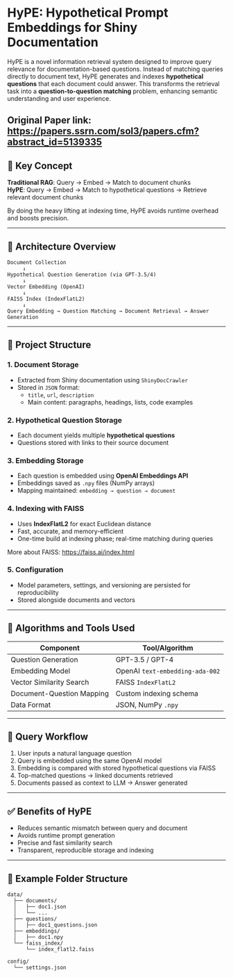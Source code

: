
# HyPE: Hypothetical Prompt Embeddings for Shiny Documentation

HyPE is a novel information retrieval system designed to improve query relevance for documentation-based questions. Instead of matching queries directly to document text, HyPE generates and indexes **hypothetical questions** that each document could answer. This transforms the retrieval task into a **question-to-question matching** problem, enhancing semantic understanding and user experience.

Original Paper link: https://papers.ssrn.com/sol3/papers.cfm?abstract_id=5139335
---

## 🧠 Key Concept

**Traditional RAG**: Query → Embed → Match to document chunks  
**HyPE**: Query → Embed → Match to hypothetical questions → Retrieve relevant document chunks

By doing the heavy lifting at indexing time, HyPE avoids runtime overhead and boosts precision.

---

## 🔧 Architecture Overview

```
Document Collection
     ↓
Hypothetical Question Generation (via GPT-3.5/4)
     ↓
Vector Embedding (OpenAI)
     ↓
FAISS Index (IndexFlatL2)
     ↓
Query Embedding → Question Matching → Document Retrieval → Answer Generation
```

---

## 📂 Project Structure

### 1. Document Storage

- Extracted from Shiny documentation using `ShinyDocCrawler`
- Stored in `JSON` format:
  - `title`, `url`, `description`
  - Main content: paragraphs, headings, lists, code examples

### 2. Hypothetical Question Storage

- Each document yields multiple **hypothetical questions**
- Questions stored with links to their source document

### 3. Embedding Storage

- Each question is embedded using **OpenAI Embeddings API**
- Embeddings saved as `.npy` files (NumPy arrays)
- Mapping maintained: `embedding → question → document`

### 4. Indexing with FAISS

- Uses **IndexFlatL2** for exact Euclidean distance
- Fast, accurate, and memory-efficient
- One-time build at indexing phase; real-time matching during queries
 
More about FAISS: https://faiss.ai/index.html

### 5. Configuration

- Model parameters, settings, and versioning are persisted for reproducibility
- Stored alongside documents and vectors

---

## 🧮 Algorithms and Tools Used

| Component                     | Tool/Algorithm                  |
|------------------------------|----------------------------------|
| Question Generation           | GPT-3.5 / GPT-4                  |
| Embedding Model               | OpenAI `text-embedding-ada-002` |
| Vector Similarity Search      | FAISS `IndexFlatL2`             |
| Document-Question Mapping     | Custom indexing schema          |
| Data Format                   | JSON, NumPy `.npy`              |

---

## 🚀 Query Workflow

1. User inputs a natural language question
2. Query is embedded using the same OpenAI model
3. Embedding is compared with stored hypothetical questions via FAISS
4. Top-matched questions → linked documents retrieved
5. Documents passed as context to LLM → Answer generated

---

## ✅ Benefits of HyPE

- Reduces semantic mismatch between query and document
- Avoids runtime prompt generation
- Precise and fast similarity search
- Transparent, reproducible storage and indexing

---

## 📁 Example Folder Structure

```
data/
  ├── documents/
  │   ├── doc1.json
  │   └── ...
  ├── questions/
  │   ├── doc1_questions.json
  ├── embeddings/
  │   ├── doc1.npy
  └── faiss_index/
      └── index_flatl2.faiss

config/
  └── settings.json
```
